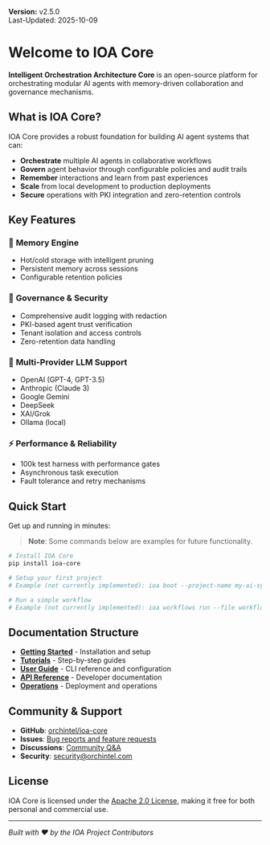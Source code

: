 **Version:** v2.5.0  
Last-Updated: 2025-10-09

<!-- SPDX-License-Identifier: Apache-2.0
<!-- Copyright (c) 2025 OrchIntel Systems Ltd.
<!-- https://orchintel.com | https://ioa.systems
<!--
<!-- Part of IOA Core (Open Source Edition). See LICENSE at repo root.
-->

# Welcome to IOA Core

**Intelligent Orchestration Architecture Core** is an open-source platform for orchestrating modular AI agents with memory-driven collaboration and governance mechanisms.

## What is IOA Core?

IOA Core provides a robust foundation for building AI agent systems that can:

- **Orchestrate** multiple AI agents in collaborative workflows
- **Govern** agent behavior through configurable policies and audit trails
- **Remember** interactions and learn from past experiences
- **Scale** from local development to production deployments
- **Secure** operations with PKI integration and zero-retention controls

## Key Features

### 🧠 **Memory Engine**
- Hot/cold storage with intelligent pruning
- Persistent memory across sessions
- Configurable retention policies

### 🔐 **Governance & Security**
- Comprehensive audit logging with redaction
- PKI-based agent trust verification
- Tenant isolation and access controls
- Zero-retention data handling

### 🤖 **Multi-Provider LLM Support**
- OpenAI (GPT-4, GPT-3.5)
- Anthropic (Claude 3)
- Google Gemini
- DeepSeek
- XAI/Grok
- Ollama (local)

### ⚡ **Performance & Reliability**
- 100k test harness with performance gates
- Asynchronous task execution
- Fault tolerance and retry mechanisms

## Quick Start

Get up and running in minutes:

> **Note**: Some commands below are examples for future functionality.

```bash
# Install IOA Core
pip install ioa-core

# Setup your first project
# Example (not currently implemented): ioa boot --project-name my-ai-system

# Run a simple workflow
# Example (not currently implemented): ioa workflows run --file workflow.yaml
```

## Documentation Structure

- **[Getting Started](getting-started/installation.md)** - Installation and setup
- **[Tutorials](tutorials/hello-world.md)** - Step-by-step guides
- **[User Guide](user-guide/cli-reference.md)** - CLI reference and configuration
- **[API Reference](api/core.md)** - Developer documentation
- **[Operations](ops/Reports.md)** - Deployment and operations

## Community & Support

- **GitHub**: [orchintel/ioa-core](https://github.com/orchintel/ioa-core)
- **Issues**: [Bug reports and feature requests](https://github.com/orchintel/ioa-core/issues)
- **Discussions**: [Community Q&A](https://github.com/orchintel/ioa-core/discussions)
- **Security**: [security@orchintel.com](mailto:security@orchintel.com)

## License

IOA Core is licensed under the [Apache 2.0 License](../LICENSE), making it free for both personal and commercial use.

---

*Built with ❤️ by the IOA Project Contributors*
